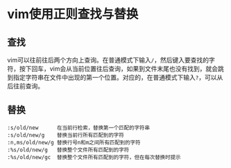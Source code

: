 # vim使用正则查找与替换

## 查找

vim可以往前往后两个方向上查询。在普通模式下输入`/`，然后键入要查找的字符，按下回车，vim会从当前位置往后查询，如果到文件末尾也没有找到，就会跳到指定字符串在文件中出现的第一个位置。对应的，在普通模式下输入`?`，可以从后往前查询。

## 替换

```vim
:s/old/new      在当前行检索，替换第一个匹配的字符串
:s/old/new/g    替换当前行所有匹配到的字符
:n,ms/old/new/g 替换行号n和m之间所有匹配到的字符
:%s/old/new/g   替换整个文件所有匹配到的字符
:%s/old/new/gc  替换整个文件所有匹配到的字符，但在每次替换时提示
```
